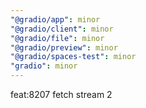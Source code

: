 ```yaml
---
"@gradio/app": minor
"@gradio/client": minor
"@gradio/file": minor
"@gradio/preview": minor
"@gradio/spaces-test": minor
"gradio": minor
---
```


feat:8207 fetch stream 2
